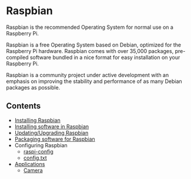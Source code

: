 # Raspbian

Raspbian is the recommended Operating System for normal use on a Raspberry Pi.

Raspbian is a free Operating System based on Debian, optimized for the Raspberry Pi hardware. Raspbian comes with over 35,000 packages, pre-compiled software bundled in a nice format for easy installation on your Raspberry Pi.

Raspbian is a community project under active development with an emphasis on improving the stability and performance of as many Debian packages as possible.

## Contents

- [Installing Raspbian](../installation/installing-images/README.md)
- [Installing software in Raspbian](../linux/software/apt.md)
- [Updating/Upgrading Raspbian](updating.md)
- [Packaging software for Raspbian](packaging.md)
- Configuring Raspbian
    - [raspi-config](../configuration/raspi-config.md)
    - [config.txt](../configuration/config-txt.md)
- [Applications](applications/README.md)
    - [Camera](applications/camera.md)
